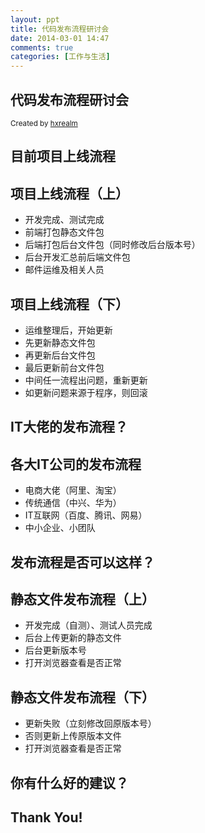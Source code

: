 ```yaml
---
layout: ppt
title: 代码发布流程研讨会
date: 2014-03-01 14:47
comments: true
categories: [工作与生活]
---
```


<section>
    <h1>代码发布流程研讨会</h1>
    <p><small>Created by <a href="http://hanyi.pro/">hxrealm</a></small></p>
</section>

<section>
    <h2>目前项目上线流程</h2>
</section>

<section>
    <h2>项目上线流程（上）</h2>
    <ul>
        <li>开发完成、测试完成</li>
        <li>前端打包静态文件包</li>
        <li>后端打包后台文件包（同时修改后台版本号）</li>
        <li>后台开发汇总前后端文件包</li>
        <li>邮件运维及相关人员</li>
    </ul>
</section>

<section>
    <h2>项目上线流程（下）</h2>
    <ul>
        <li>运维整理后，开始更新</li>
        <li>先更新静态文件包</li>
        <li>再更新后台文件包</li>
        <li>最后更新前台文件包</li>
        <li>中间任一流程出问题，重新更新</li>
        <li>如更新问题来源于程序，则回滚</li>
    </ul>
</section>

<section>
    <h2>IT大佬的发布流程？</h2>
</section>

<section>
    <h2>各大IT公司的发布流程</h2>
    <ul>
        <li>电商大佬（阿里、淘宝）</li>
        <li>传统通信（中兴、华为）</li>
        <li>IT互联网（百度、腾讯、网易）</li>
        <li>中小企业、小团队</li>
    </ul>
</section>

<section>
    <h2>发布流程是否可以这样？</h2>
</section>

<section>
    <h2>静态文件发布流程（上）</h2>
    <ul>
        <li>开发完成（自测）、测试人员完成</li>
        <li>后台上传更新的静态文件</li>
        <li>后台更新版本号</li>
        <li>打开浏览器查看是否正常</li>
    </ul>
</section>

<section>
    <h2>静态文件发布流程（下）</h2>
    <ul>
        <li>更新失败（立刻修改回原版本号）</li>
        <li>否则更新上传原版本文件</li>
        <li>打开浏览器查看是否正常</li>
    </ul>
</section>

<section>
    <h2>你有什么好的建议？</h2>
</section>

<section>
    <h2>Thank You!</h2>
</section>
    